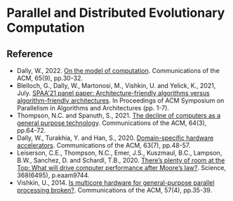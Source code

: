 # Parallel and Distributed Evolutionary Computation

## Reference

* Dally, W., 2022. [On the model of computation](https://dl.acm.org/doi/fullHtml/10.1145/3548783). Communications of the ACM, 65(9), pp.30-32.
* Blelloch, G., Dally, W., Martonosi, M., Vishkin, U. and Yelick, K., 2021, July. [SPAA'21 panel paper: Architecture-friendly algorithms versus algorithm-friendly architectures](https://dl.acm.org/doi/abs/10.1145/3409964.3461780). In Proceedings of ACM Symposium on Parallelism in Algorithms and Architectures (pp. 1-7).
* Thompson, N.C. and Spanuth, S., 2021. [The decline of computers as a general purpose technology](https://dl.acm.org/doi/fullHtml/10.1145/3430936). Communications of the ACM, 64(3), pp.64-72.
* Dally, W., Turakhia, Y. and Han, S., 2020. [Domain-specific hardware accelerators](https://dl.acm.org/doi/abs/10.1145/3361682). Communications of the ACM, 63(7), pp.48-57. 
* Leiserson, C.E., Thompson, N.C., Emer, J.S., Kuszmaul, B.C., Lampson, B.W., Sanchez, D. and Schardl, T.B., 2020. [There’s plenty of room at the Top: What will drive computer performance after Moore’s law?](https://www.science.org/doi/full/10.1126/science.aam9744). Science, 368(6495), p.eaam9744.
* Vishkin, U., 2014. [Is multicore hardware for general-purpose parallel processing broken?](https://dl.acm.org/doi/fullHtml/10.1145/2580945). Communications of the ACM, 57(4), pp.35-39.
